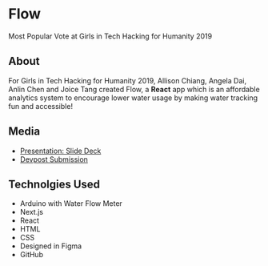# Flow
Most Popular Vote at Girls in Tech Hacking for Humanity 2019

## About
For Girls in Tech Hacking for Humanity 2019, Allison Chiang, Angela Dai, Anlin Chen and Joice Tang created Flow, a **React** app which is an affordable analytics system to encourage lower water usage by making water tracking fun and accessible! 

## Media
- [Presentation: Slide Deck](https://github.com/flow-git/flow/blob/master/FLOW.pdf)
- [Devpost Submission](https://devpost.com/software/flow-puwafo)

## Technolgies Used
- Arduino with Water Flow Meter
- Next.js
- React
- HTML
- CSS
- Designed in Figma
- GitHub
